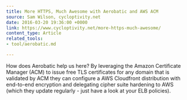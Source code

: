 ```yaml
---
title: More HTTPS, Much Awesome with Aerobatic and AWS ACM
source: Sam Wilson, cycloptivity.net
date: 2016-03-20 19:36:00 +0000
link: https://www.cycloptivity.net/more-https-much-awesome/
content_type: Article
related_tools:
- tool/aerobatic.md

---
```

How does Aerobatic help us here? By leveraging the Amazon Certificate Manager (ACM) to issue free TLS certificates for any domain that is validated by ACM they can configure a AWS Cloudfront distribution with end-to-end encryption and delegating cipher suite hardening to AWS (which they update regularly - just have a look at your ELB policies).





